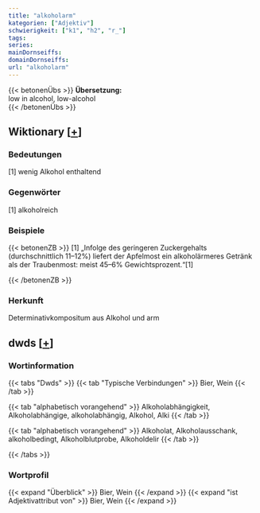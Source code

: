 ```yaml
---
title: "alkoholarm"
kategorien: ["Adjektiv"]
schwierigkeit: ["k1", "h2", "r_"]
tags:
series:
mainDornseiffs:
domainDornseiffs:
url: "alkoholarm"
---
```


{{< betonenÜbs >}}
**Übersetzung:**  
low in alcohol, low-alcohol  
{{< /betonenÜbs >}}

## Wiktionary [[+](https://de.wiktionary.org/wiki/alkoholarm)]

### Bedeutungen
[1] wenig Alkohol enthaltend  

### Gegenwörter
[1] alkoholreich  

### Beispiele
{{< betonenZB >}}
[1] „Infolge des geringeren Zuckergehalts (durchschnittlich 11–12%) liefert der Apfelmost ein alkoholärmeres Getränk als der Traubenmost: meist 45–6% Gewichtsprozent.“[1]  

{{< /betonenZB >}}
### Herkunft
Determinativkompositum aus Alkohol und arm  



## dwds [[+](https://www.dwds.de/wb/alkoholarm)]

### Wortinformation
{{< tabs "Dwds" >}}
{{< tab "Typische Verbindungen" >}}
Bier, Wein
{{< /tab >}}

{{< tab "alphabetisch vorangehend" >}}
Alkoholabhängigkeit, Alkoholabhängige, alkoholabhängig, Alkohol, Alki
{{< /tab >}}

{{< tab "alphabetisch vorangehend" >}}
Alkoholat, Alkoholausschank, alkoholbedingt, Alkoholblutprobe, Alkoholdelir
{{< /tab >}}

{{< /tabs >}}

### Wortprofil
{{< expand "Überblick" >}} Bier, Wein {{< /expand >}}
{{< expand "ist Adjektivattribut von" >}} Bier, Wein {{< /expand >}}

